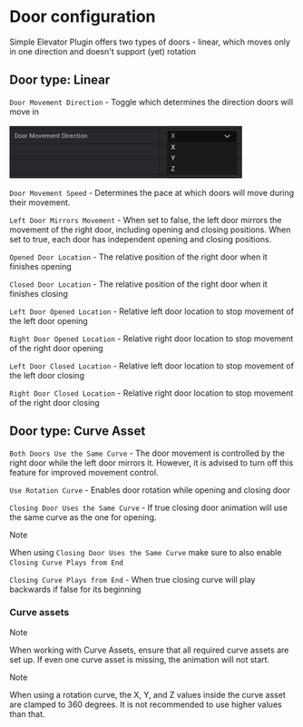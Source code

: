 # Door configuration

Simple Elevator Plugin offers two types of doors - linear, which moves only in one direction and doesn't support (yet) rotation

## Door type: Linear

`Door Movement Direction` - Toggle which determines the direction doors will move in <br><br> ![DMD](/img/UnrealEditor_U9yBlOqEbM.png)

`Door Movement Speed` - Determines the pace at which doors will move during their movement.

`Left Door Mirrors Movement` - When set to false, the left door mirrors the movement of the right door, including opening and closing positions. When set to true, each door has independent opening and closing positions.

`Opened Door Location` - The relative position of the right door when it finishes opening

`Closed Door Location` - The relative position of the right door when it finishes closing

`Left Door Opened Location` - Relative left door location to stop movement of the left door opening

`Right Door Opened Location` - Relative right door location to stop movement of the right door opening

`Left Door Closed Location` - Relative left door location to stop movement of the left door closing

`Right Door Closed Location` - Relative right door location to stop movement of the right door closing

## Door type: Curve Asset

`Both Doors Use the Same Curve` - The door movement is controlled by the right door while the left door mirrors it. However, it is advised to turn off this feature for improved movement control.

`Use Rotation Curve` - Enables door rotation while opening and closing door

`Closing Door Uses the Same Curve` - If true closing door animation will use the same curve as the one for opening. 

>[!Note]
> When using `Closing Door Uses the Same Curve` make sure to also enable `Closing Curve Plays from End`

`Closing Curve Plays from End` - When true closing curve will play backwards if false for its beginning     

### Curve assets

>[!Note]
> When working with Curve Assets, ensure that all required curve assets are set up. If even one curve asset is missing, the animation will not start.

>[!Note]
> When using a rotation curve, the X, Y, and Z values inside the curve asset are clamped to 360 degrees. It is not recommended to use higher values than that.
